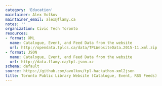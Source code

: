 ```yaml
---
category: 'Education'
maintainer: Alex Volkov
maintainer_email: alex@flamy.ca
notes: ''
organization: Civic Tech Toronto
resources:
- format: XML
  name: Catalogue, Event, and Feed Data from the website
  url: http://opendata.tplcs.ca/data/TPLWebsiteData.2015-11.xml.zip
- format: JSON
  name: Catalogue, Event, and Feed Data from the website
  url: http://data.flamy.ca/tpl.json.xz
schema: default
source: https://github.com/avolkov/tpl-hackathon-xml2json
title: Toronto Public Library Website (Catalogue, Event, RSS Feeds)
---
```

